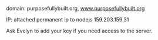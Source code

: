 domain: purposefullybuilt.org, www.purposefullybuilt.org

IP: attached permanent ip to nodejs 159.203.159.31

Ask Evelyn to add your key if you need access to the server.